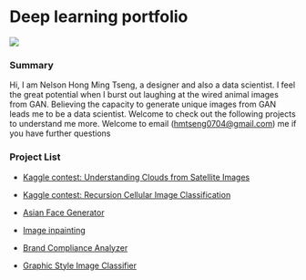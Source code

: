 # Deep learning portfolio

<img src="http://www.hmtseng.com/kv.png">

### Summary

Hi, I am Nelson Hong Ming Tseng, a designer and also a data scientist. I feel the great potential when I burst out laughing at the wired animal images from GAN. Believing the capacity to generate unique images from GAN leads me to be a data scientist. Welcome to check out the following projects to understand me more. Welcome to email (hmtseng0704@gmail.com) me if you have further questions

### Project List
- [Kaggle contest: Understanding Clouds from Satellite Images](https://github.com/lognat0704/dlportfolio/tree/master/kaggle_ucsi)

- [Kaggle contest: Recursion Cellular Image Classification](https://github.com/lognat0704/dlportfolio/tree/master/kallge_rcic)

- [Asian Face Generator](https://github.com/lognat0704/dlortfolio/tree/master/facefactory)

- [Image inpainting](https://github.com/lognat0704/dlportfolio/tree/master/inpainting)

- [Brand Compliance Analyzer](https://github.com/lognat0704/dlportfolio/tree/master/brand_compliance_analyzer)

- [Graphic Style Image Classifier](https://github.com/lognat0704/dlportfolio/tree/master/graphic_style_classification)